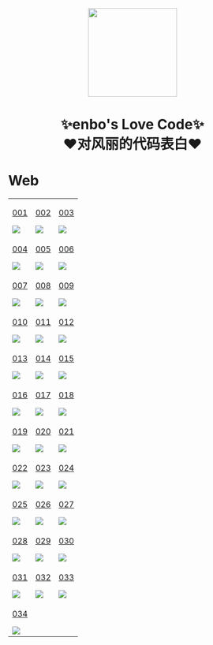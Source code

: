 <div align="center">
    <img  width=180 src="https://gongenbo.github.io/fengli/assets/img/index_logo.png"/>
    <h1>✨enbo's Love Code✨<br>❤️对风丽的代码表白❤️</h1> 
</div>

# Web

<table align="center">
    <!-- 第一行 -->
    <tr>
    <td valign="top">
        <a target="_blank" href="https://gongenbo.github.io/fengli/Web/001">
            <p align="center">001</p>
            <img src="img/web/001.jpg"/>
        </a>
    </td>
    <td valign="top">
        <a target="_blank" href="https://gongenbo.github.io/fengli/Web/002">
            <p align="center">002</p>
            <img src="https://cdn.jsdelivr.net/gh/sun0225SUN/Awesome-Love-Code/assets/img/web/002.jpg"/>
        </a>
    </td>
    <td valign="top">
        <a target="_blank" href="https://gongenbo.github.io/fengli/Web/003">
            <p align="center">003</p>
            <img src="https://cdn.jsdelivr.net/gh/sun0225SUN/Awesome-Love-Code/assets/img/web/003.jpg"/>
        </a>
    </td>
    </tr>
    <!-- 第二行 -->
    <tr>
    <td valign="top">
        <a target="_blank" href="https://gongenbo.github.io/fengli/Web/004">
            <p align="center">004</p>
            <img src="https://cdn.jsdelivr.net/gh/sun0225SUN/Awesome-Love-Code/assets/img/web/004.jpg"/>
        </a>
    </td>
    <td valign="top">
        <a target="_blank" href="https://gongenbo.github.io/fengli/Web/005">
            <p align="center">005</p>
            <img src="https://cdn.jsdelivr.net/gh/sun0225SUN/Awesome-Love-Code/assets/img/web/005.jpg"/>
        </a>
    </td>
    <td valign="top">
        <a target="_blank" href="https://gongenbo.github.io/fengli/Web/006">
            <p align="center">006</p>
            <img src="https://cdn.jsdelivr.net/gh/sun0225SUN/Awesome-Love-Code/assets/img/web/006.jpg"/>
        </a>
    </td>
    </tr>
    <!-- 第三行 -->
    <tr>
    <td valign="top">
        <a target="_blank" href="https://gongenbo.github.io/fengli/Web/007">
            <p align="center">007</p>
            <img src="https://cdn.jsdelivr.net/gh/sun0225SUN/Awesome-Love-Code/assets/img/web/007.jpg"/>
        </a>
    </td>
    <td valign="top">
        <a target="_blank" href="https://gongenbo.github.io/fengli/Web/008">
            <p align="center">008</p>
            <img src="https://cdn.jsdelivr.net/gh/sun0225SUN/Awesome-Love-Code/assets/img/web/008.jpg"/>
        </a>
    </td>
    <td valign="top">
        <a target="_blank" href="https://gongenbo.github.io/fengli/Web/009">
            <p align="center">009</p>
            <img src="https://cdn.jsdelivr.net/gh/sun0225SUN/Awesome-Love-Code/assets/img/web/009.jpg"/>
        </a>
    </td>
    </tr>
    <!-- 第四行 -->
    <tr>
    <td valign="top">
        <a target="_blank" href="https://gongenbo.github.io/fengli/Web/010">
            <p align="center">010</p>
            <img src="https://cdn.jsdelivr.net/gh/sun0225SUN/Awesome-Love-Code/assets/img/web/010.jpg"/>
        </a>
    </td>
    <td valign="top">
        <a target="_blank" href="https://gongenbo.github.io/fengli/Web/011">
            <p align="center">011</p>
            <img src="https://cdn.jsdelivr.net/gh/sun0225SUN/Awesome-Love-Code/assets/img/web/011.jpg"/>
        </a>
    </td>
    <td valign="top">
        <a target="_blank" href="https://gongenbo.github.io/fengli/Web/012">
            <p align="center">012</p>
            <img src="https://cdn.jsdelivr.net/gh/sun0225SUN/Awesome-Love-Code/assets/img/web/012.jpg"/>
        </a>
    </td>
    </tr>
    <!-- 第五行 -->
    <tr>
    <td valign="top">
        <a target="_blank" href="https://gongenbo.github.io/fengli/Web/013">
            <p align="center">013</p>
            <img src="https://cdn.jsdelivr.net/gh/sun0225SUN/Awesome-Love-Code/assets/img/web/013.jpg"/>
        </a>
    </td>
    <td valign="top">
        <a target="_blank" href="https://gongenbo.github.io/fengli/Web/014">
            <p align="center">014</p>
            <img src="https://cdn.jsdelivr.net/gh/sun0225SUN/Awesome-Love-Code/assets/img/web/014.jpg"/>
        </a>
    </td>
    <td valign="top">
        <a target="_blank" href="https://gongenbo.github.io/fengli/Web/015">
            <p align="center">015</p>
            <img src="https://cdn.jsdelivr.net/gh/sun0225SUN/Awesome-Love-Code/assets/img/web/015.jpg"/>
        </a>
    </td>
    </tr>
    <!-- 第六行 -->
    <tr>
    <td valign="top">
        <a target="_blank" href="https://gongenbo.github.io/fengli/Web/016">
            <p align="center">016</p>
            <img src="https://cdn.jsdelivr.net/gh/sun0225SUN/Awesome-Love-Code/assets/img/web/016.jpg"/>
        </a>
    </td>
    <td valign="top">
        <a target="_blank" href="https://gongenbo.github.io/fengli/Web/017">
            <p align="center">017</p>
            <img src="https://cdn.jsdelivr.net/gh/sun0225SUN/Awesome-Love-Code/assets/img/web/017.jpg"/>
        </a>
    </td>
    <td valign="top">
        <a target="_blank" href="https://gongenbo.github.io/fengli/Web/018">
            <p align="center">018</p>
            <img src="https://cdn.jsdelivr.net/gh/sun0225SUN/Awesome-Love-Code/assets/img/web/018.jpg"/>
        </a>
    </td>
    </tr>
    <!-- 第七行 -->
    <tr>
    <td valign="top">
        <a target="_blank" href="https://gongenbo.github.io/fengli/Web/019">
            <p align="center">019</p>
            <img src="https://cdn.jsdelivr.net/gh/sun0225SUN/Awesome-Love-Code/assets/img/web/019.jpg"/>
        </a>
    </td>
    <td valign="top">
        <a target="_blank" href="https://gongenbo.github.io/fengli/Web/020">
            <p align="center">020</p>
            <img src="https://cdn.jsdelivr.net/gh/sun0225SUN/Awesome-Love-Code/assets/img/web/020.jpg"/>
        </a>
    </td>
    <td valign="top">
        <a target="_blank" href="https://gongenbo.github.io/fengli/Web/021">
            <p align="center">021</p>
            <img src="https://cdn.jsdelivr.net/gh/sun0225SUN/Awesome-Love-Code/assets/img/web/021.jpg"/>
        </a>
    </td>
    </tr>
    <!-- 第八行 -->
    <tr>
    <td valign="top">
        <a target="_blank" href="https://gongenbo.github.io/fengli/Web/022">
            <p align="center">022</p>
            <img src="https://cdn.jsdelivr.net/gh/sun0225SUN/Awesome-Love-Code/assets/img/web/022.jpg"/>
        </a>
    </td>
    <td valign="top">
        <a target="_blank" href="https://gongenbo.github.io/fengli/Web/023">
            <p align="center">023</p>
            <img src="https://cdn.jsdelivr.net/gh/sun0225SUN/Awesome-Love-Code/assets/img/web/023.jpg"/>
        </a>
    </td>
    <td valign="top">
        <a target="_blank" href="https://gongenbo.github.io/fengli/Web/024">
            <p align="center">024</p>
            <img src="https://cdn.jsdelivr.net/gh/sun0225SUN/Awesome-Love-Code/assets/img/web/024.jpg"/>
        </a>
    </td>
    </tr>
    <!-- 第九行 -->
    <tr>
    <td valign="top">
        <a target="_blank" href="https://gongenbo.github.io/fengli/Web/025">
            <p align="center">025</p>
            <img src="https://cdn.jsdelivr.net/gh/sun0225SUN/Awesome-Love-Code/assets/img/web/025.jpg"/>
        </a>
    </td>
    <td valign="top">
        <a target="_blank" href="https://gongenbo.github.io/fengli/Web/026">
            <p align="center">026</p>
            <img src="https://cdn.jsdelivr.net/gh/sun0225SUN/Awesome-Love-Code/assets/img/web/026.jpg"/>
        </a>
    </td>
    <td valign="top">
        <a target="_blank" href="https://gongenbo.github.io/fengli/Web/027">
            <p align="center">027</p>
            <img src="https://cdn.jsdelivr.net/gh/sun0225SUN/Awesome-Love-Code/assets/img/web/027.jpg"/>
        </a>
    </td>
    </tr>
    <!-- 第十行 -->
    <tr>
    <td valign="top">
        <a target="_blank" href="https://gongenbo.github.io/fengli/Web/028">
            <p align="center">028</p>
            <img src="https://cdn.jsdelivr.net/gh/sun0225SUN/Awesome-Love-Code/assets/img/web/028.jpg"/>
        </a>
    </td>
    <td valign="top">
        <a target="_blank" href="https://gongenbo.github.io/fengli/Web/029">
            <p align="center">029</p>
            <img src="https://cdn.jsdelivr.net/gh/sun0225SUN/Awesome-Love-Code/assets/img/web/029.jpg"/>
        </a>
    </td>
    <td valign="top">
        <a target="_blank" href="https://gongenbo.github.io/fengli/Web/030">
            <p align="center">030</p>
            <img src="https://cdn.jsdelivr.net/gh/sun0225SUN/Awesome-Love-Code/assets/img/web/030.jpg"/>
        </a>
    </td>
    </tr>
    <!-- 第十一行 -->
    <tr>
        <td valign="top">
        <a target="_blank" href="https://gongenbo.github.io/fengli/Web/031">
            <p align="center">031</p>
            <img src="https://cdn.jsdelivr.net/gh/sun0225SUN/Awesome-Love-Code/assets/img/web/031.png"/>
        </a>
    </td>
    <td valign="top">
        <a target="_blank" href="https://gongenbo.github.io/fengli/Web/032">
            <p align="center">032</p>
            <img src="https://cdn.jsdelivr.net/gh/sun0225SUN/Awesome-Love-Code/assets/img/web/032.png"/>
        </a>
    </td>
    <td valign="top">
        <a target="_blank" href="https://gongenbo.github.io/fengli/Web/033">
            <p align="center">033</p>
            <img src="https://cdn.jsdelivr.net/gh/sun0225SUN/Awesome-Love-Code/assets/img/web/033.png"/>
        </a>
    </td>
    </tr>
    <!-- 第十一行 -->
    <tr>
        <td valign="top">
        <a target="_blank" href="https://gongenbo.github.io/fengli/Web/034">
            <p align="center">034</p>
            <img src="https://cdn.jsdelivr.net/gh/sun0225SUN/Awesome-Love-Code/assets/img/web/034.png"/>
        </a>
    </td>
    </tr>
</table>